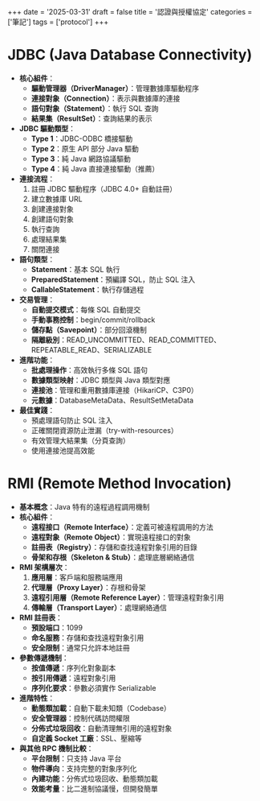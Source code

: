 +++
date = '2025-03-31'
draft = false
title = '認證與授權協定'
categories = ['筆記']
tags = ['protocol']
+++

# JDBC (Java Database Connectivity) 

- **核心組件**：
  * **驅動管理器（DriverManager）**：管理數據庫驅動程序
  * **連接對象（Connection）**：表示與數據庫的連接
  * **語句對象（Statement）**：執行 SQL 查詢
  * **結果集（ResultSet）**：查詢結果的表示
- **JDBC 驅動類型**：
  * **Type 1**：JDBC-ODBC 橋接驅動
  * **Type 2**：原生 API 部分 Java 驅動
  * **Type 3**：純 Java 網路協議驅動
  * **Type 4**：純 Java 直接連接驅動（推薦）
- **連接流程**：
  1. 註冊 JDBC 驅動程序（JDBC 4.0+ 自動註冊）
  2. 建立數據庫 URL
  3. 創建連接對象
  4. 創建語句對象
  5. 執行查詢
  6. 處理結果集
  7. 關閉連接
- **語句類型**：
  * **Statement**：基本 SQL 執行
  * **PreparedStatement**：預編譯 SQL，防止 SQL 注入
  * **CallableStatement**：執行存儲過程
- **交易管理**：
  * **自動提交模式**：每條 SQL 自動提交
  * **手動事務控制**：begin/commit/rollback
  * **儲存點（Savepoint）**：部分回滾機制
  * **隔離級別**：READ_UNCOMMITTED、READ_COMMITTED、REPEATABLE_READ、SERIALIZABLE
- **進階功能**：
  * **批處理操作**：高效執行多條 SQL 語句
  * **數據類型映射**：JDBC 類型與 Java 類型對應
  * **連接池**：管理和重用數據庫連接（HikariCP、C3P0）
  * **元數據**：DatabaseMetaData、ResultSetMetaData
- **最佳實踐**：
  * 預處理語句防止 SQL 注入
  * 正確關閉資源防止泄漏（try-with-resources）
  * 有效管理大結果集（分頁查詢）
  * 使用連接池提高效能

# RMI (Remote Method Invocation)

- **基本概念**：Java 特有的遠程過程調用機制
- **核心組件**：
  * **遠程接口（Remote Interface）**：定義可被遠程調用的方法
  * **遠程對象（Remote Object）**：實現遠程接口的對象
  * **註冊表（Registry）**：存儲和查找遠程對象引用的目錄
  * **骨架和存根（Skeleton & Stub）**：處理底層網絡通信
- **RMI 架構層次**：
  1. **應用層**：客戶端和服務端應用
  2. **代理層（Proxy Layer）**：存根和骨架
  3. **遠程引用層（Remote Reference Layer）**：管理遠程對象引用
  4. **傳輸層（Transport Layer）**：處理網絡通信
- **RMI 註冊表**：
  * **預設端口**：1099
  * **命名服務**：存儲和查找遠程對象引用
  * **安全限制**：通常只允許本地註冊
- **參數傳遞機制**：
  * **按值傳遞**：序列化對象副本
  * **按引用傳遞**：遠程對象引用
  * **序列化要求**：參數必須實作 Serializable
- **進階特性**：
  * **動態類加載**：自動下載未知類（Codebase）
  * **安全管理器**：控制代碼訪問權限
  * **分佈式垃圾回收**：自動清理無引用的遠程對象
  * **自定義 Socket 工廠**：SSL、壓縮等
- **與其他 RPC 機制比較**：
  * **平台限制**：只支持 Java 平台
  * **物件導向**：支持完整的對象序列化
  * **內建功能**：分佈式垃圾回收、動態類加載
  * **效能考量**：比二進制協議慢，但開發簡單
